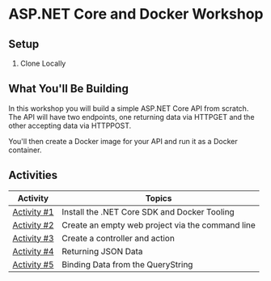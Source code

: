 # ASP.NET Core and Docker Workshop

## Setup

1. Clone Locally

## What You'll Be Building

In this workshop you will build a simple ASP.NET Core API from scratch. The API will have two endpoints, one returning data via HTTPGET and the other accepting data via HTTPPOST.

You'll then create a Docker image for your API and run it as a Docker container.

## Activities

| Activity | Topics |
| ----- | ---- |
| [Activity #1](/activities/1-InstallTooling.md) | Install the .NET Core SDK and Docker Tooling |
| [Activity #2](/activities/2-CreateEmptyWebProject.md) | Create an empty web project via the command line |
| [Activity #3](/activities/3-CreateControllerAndAction.md) | Create a controller and action |
| [Activity #4](/activities/4-ReturningJsonData.md) | Returning JSON Data |
| [Activity #5](/activities/5-BindingFromQueryString.md) | Binding Data from the QueryString |